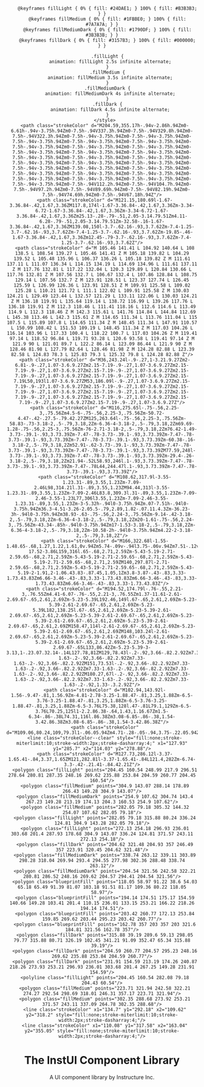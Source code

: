 <div style="text-align: center;">
  <svg xmlns="http://www.w3.org/2000/svg" xmlns:xlink="http://www.w3.org/1999/xlink" style="width: 300px;" viewBox="0 0 400 400">
  <title>Panda</title>
      <style>
        :root {
          --strokeColor: #000;
          --blueprintFill: #000;
        }
        .strokeColor {
          stroke: var(--strokeColor);
        }
        .blueprintFill {
          fill: var(--blueprintFill);
        }
        .strokeColor--clear {
          stroke: transparent;
        }

        @keyframes fillLight { 0% { fill: #24DAE1; } 100% { fill: #B3B3B3; } }
        @keyframes fillMedium { 0% { fill: #1FBBE0; } 100% { fill: #7A7A7A; } }
        @keyframes fillMediumDark { 0% { fill: #1790DF; } 100% { fill: #3B3B3B; } }
        @keyframes fillDark { 0% { fill: #3157B3; } 100% { fill: #000000; } }

        .fillLight {
          animation: fillLight 2.5s infinite alternate;
        }
        .fillMedium {
          animation: fillMedium 3.5s infinite alternate;
        }
        .fillMediumDark {
          animation: fillMediumDark 4s infinite alternate;
        }
        .fillDark {
          animation: fillDark 4.5s infinite alternate;
        }
      </style>
      <path class="strokeColor" d="M204.59,355.17h-.94v-2.86h.94Zm0-6.61h-.94v-3.75h.94Zm0-7.5h-.94V337.3h.94Zm0-7.5h-.94V329.8h.94Zm0-7.5h-.94V322.3h.94Zm0-7.5h-.94v-3.75h.94Zm0-7.5h-.94v-3.75h.94Zm0-7.5h-.94v-3.75h.94Zm0-7.5h-.94v-3.75h.94Zm0-7.5h-.94v-3.75h.94Zm0-7.5h-.94v-3.75h.94Zm0-7.5h-.94v-3.75h.94Zm0-7.5h-.94v-3.75h.94Zm0-7.5h-.94v-3.75h.94Zm0-7.5h-.94v-3.75h.94Zm0-7.5h-.94v-3.75h.94Zm0-7.5h-.94v-3.75h.94Zm0-7.5h-.94v-3.75h.94Zm0-7.5h-.94v-3.75h.94Zm0-7.5h-.94v-3.75h.94Zm0-7.5h-.94v-3.75h.94Zm0-7.5h-.94v-3.75h.94Zm0-7.5h-.94v-3.75h.94Zm0-7.5h-.94v-3.75h.94Zm0-7.5h-.94v-3.75h.94Zm0-7.5h-.94v-3.75h.94Zm0-7.5h-.94v-3.75h.94Zm0-7.5h-.94v-3.75h.94Zm0-7.5h-.94v-3.75h.94Zm0-7.5h-.94v-3.75h.94Zm0-7.5h-.94v-3.75h.94Zm0-7.5h-.94v-3.75h.94Zm0-7.5h-.94V112.2h.94Zm0-7.5h-.94V104.7h.94Zm0-7.5h-.94V97.2h.94Zm0-7.5h-.94V89.69h.94Zm0-7.5h-.94V82.19h.94Zm0-7.5h-.94V74.69h.94Zm0-7.5h-.94V67.18h.94Z"/>
      <path class="strokeColor" d="M121.15,180.69l-1.67-3.36.84-.42,1.67,3.36ZM117.8,174l-1.67-3.36.84-.42,1.67,3.36Zm-3.34-6.72-1.67-3.36.84-.42,1.67,3.36Zm-3.34-6.72-1.67-3.36.84-.42,1.67,3.36Zm25.13-.28-.79-.51,2.05-3.14.79.51Zm4.11-6.28-.79-.51,2.05-3.14.79.51Zm-32.58-.16-1.67-3.36.84-.42,1.67,3.36ZM139.08,150l-3.7-.62.16-.93,3.7.62Zm-7.4-1.25-3.7-.62.16-.93,3.7.62Zm-7.4-1.25-3.7-.62.16-.93,3.7.62Zm-19.85-.46-1.67-3.36.84-.42,1.67,3.36Zm12.45-.79-3.7-.62.16-.93,3.7.62Zm-7.4-1.25-3.7-.62.16-.93,3.7.62Z"/>
      <path class="strokeColor" d="M 105.46 141.41 L 104.92 140.64 L 108 138.5 L 108.54 139.27 L 105.46 141.41 Z M 105.18 139.82 L 104.29 139.52 L 105.48 135.96 L 106.37 136.26 L 105.18 139.82 Z M 111.61 137.11 L 111.07 136.34 L 114.15 134.19 L 114.69 134.96 L 111.61 137.11 Z M 117.76 132.81 L 117.22 132.04 L 120.3 129.89 L 120.84 130.66 L 117.76 132.81 Z M 107.56 132.7 L 106.67 132.4 L 107.86 128.84 L 108.75 129.14 L 107.56 132.7 Z M 123.91 128.51 L 123.37 127.74 L 126.45 125.59 L 126.99 126.36 L 123.91 128.51 Z M 109.91 125.58 L 109.02 125.28 L 110.21 121.72 L 111.1 122.02 L 109.91 125.58 Z M 130.03 124.21 L 129.49 123.44 L 132.57 121.29 L 133.11 122.06 L 130.03 124.21 Z M 136.18 119.91 L 135.64 119.14 L 138.72 116.99 L 139.26 117.76 L 136.18 119.91 Z M 112.3 118.46 L 111.41 118.16 L 112.6 114.6 L 113.49 114.9 L 112.3 118.46 Z M 142.3 115.61 L 141.76 114.84 L 144.84 112.69 L 145.38 113.46 L 142.3 115.61 Z M 114.65 111.34 L 113.76 111.04 L 115 107.5 L 115.89 107.8 L 114.65 111.34 Z M 148.45 111.34 L 147.91 110.57 L 150.99 108.42 L 151.53 109.19 L 148.45 111.34 Z M 117.03 104.26 L 116.14 103.96 L 117.33 100.4 L 118.22 100.7 L 117.03 104.26 Z M 119.41 97.14 L 118.52 96.84 L 119.71 93.28 L 120.6 93.58 L 119.41 97.14 Z M 121.9 90 L 121.01 89.7 L 122.2 86.14 L 123.09 86.44 L 121.9 90 Z M 128.46 81.98 L 127.79 82.64 L 128.46 81.98 Z M 124.28 82.88 L 123.39 82.58 L 124.83 78.3 L 125.83 79.3 L 125.32 79.8 L 124.28 82.88 Z"/>
      <path class="strokeColor" d="M36,243.24l-.9-.27,1-3.21.9.27Zm2-6.81-.9-.27,1.07-3.6.9.27Zm2.15-7.19-.9-.27,1.07-3.6.9.27Zm2.15-7.19-.9-.27,1.07-3.6.9.27Zm2.15-7.19-.9-.27,1.07-3.6.9.27Zm2.15-7.19-.9-.27,1.07-3.6.9.27Zm2.15-7.19-.9-.27,1.07-3.6.9.27Zm2.15-7.19L50,193l1.07-3.6.9.27ZM53,186.09l-.9-.27,1.07-3.6.9.27Zm2.15-7.19-.9-.27,1.07-3.6.9.27Zm2.15-7.19-.9-.27,1.07-3.6.9.27Zm2.15-7.19-.9-.27,1.07-3.6.9.27Zm2.15-7.19-.9-.27,1.07-3.6.9.27Zm2.15-7.19-.9-.27,1.07-3.6.9.27Zm2.15-7.19-.9-.27,1.07-3.6.9.27Zm2.15-7.19-.9-.27,1.07-3.6.9.27Zm2.15-7.19-.9-.27,1.07-3.6.9.27Z"/>
      <path class="strokeColor" d="M116,275.65l-.75-.56,2.25-3,.75.56Zm4.5-6-.75-.56,2.25-3,.75.56Zm-50.72-4.47-.42-.27.5-.79.42.27ZM125,263.64l-.75-.56,2.25-3,.75.56Zm-58.83-.73-3.18-2,.5-.79,3.18,2Zm-6.36-4-3.18-2,.5-.79,3.18,2Zm69.69-1.28-.75-.56,2.25-3,.75.56Zm-76-2.71-3.18-2,.5-.79,3.18,2Zm76.42-1.49-3.73-.39.1-.93,3.73.39Zm-7.47-.78-3.73-.39.1-.93,3.73.39Zm-7.47-.78-3.73-.39.1-.93,3.73.39Zm-7.47-.78-3.73-.39.1-.93,3.73.39Zm-60.38-.16-3.18-2,.5-.79,3.18,2Zm52.91-.62-3.73-.39.1-.93,3.73.39Zm-7.47-.78-3.73-.39.1-.93,3.73.39Zm-7.47-.78-3.73-.39.1-.93,3.73.39ZM77.59,248l-3.73-.39.1-.93,3.73.39Zm-7.47-.78-3.73-.39.1-.93,3.73.39Zm-29.4-.26-3.18-2,.5-.79,3.18,2Zm21.94-.52L58.93,246l.1-.93,3.73.39Zm-7.47-.78-3.73-.39.1-.93,3.73.39Zm-7.47-.78L44,244.47l.1-.93,3.73.39Zm-7.47-.78-3.73-.39.1-.93,3.73.39Z"/>
      <path class="strokeColor" d="M108.62,317.9l-3.55-1.23.31-.89,3.55,1.23Zm-7.09-2.46L98,314.21l.31-.89,3.55,1.23ZM94.44,313l-3.55-1.23.31-.89,3.55,1.23Zm-7.09-2.46L83.8,309.3l.31-.89,3.55,1.23Zm-7.09-2.46-3.55-1.23L77,306l3.55,1.23Zm-7.09-2.46-3.55-1.23.31-.89,3.55,1.23Zm-3-5.32h-.94l0-3.75h.94Zm.07-7.51h-.94l0-3.75h.94Zm36.3-4.51-3.26-2.05.5-.79,2.89,1.82-.07.11.4.3Zm-36.23-3h-.94l0-3.75h.94Zm38.93-.63-.75-.56,2.24-3,.75.56Zm-9.14-.42-3.18-2,.5-.79,3.18,2Zm-6.36-4-3.18-2,.5-.79,3.18,2Zm20-1.61-.75-.56,2.24-3,.75.56Zm-43.34-.85h-.94l0-3.75h.94Zm17-1.53-3.18-2,.5-.79,3.18,2Zm-6.36-4-3.18-2,.5-.79,3.18,2Zm-10.58-2h-.94l0-3.75h.94Zm4.22-2-3.18-2,.5-.79,3.18,2Z"/>
      <path class="strokeColor" d="M166,322.68l-1.55-1.48.65-.68,1.27,1.22,1.61,0v.94Zm5.74-.09v-.94l3.75-.06v.94Zm7.51-.12v-.94l3.75-.06v.94Zm-17.52-3.86L159,316l.65-.68,2.71,2.59Zm-5.43-5.19-2.71-2.59.65-.68,2.71,2.59Zm-5.43-5.19-2.71-2.59.65-.68,2.71,2.59Zm-5.43-5.19-2.71-2.59.65-.68,2.71,2.59ZM140,297.87l-2.71-2.59.65-.68,2.71,2.59Zm-5.43-5.19-2.71-2.59.65-.68,2.71,2.59Zm-5.43-5.19-2-1.91,2-1.06.43.83-.87.45,1.05,1Zm3.8-3.87-.43-.83,3.33-1.73.43.83Zm6.66-3.46-.43-.83,3.33-1.73.43.83Zm6.66-3.46-.43-.83,3.33-1.73.43.83Zm6.66-3.46-.43-.83,3.33-1.73.43.83Z"/>
      <path class="strokeColor" d="M194.52,174.79l-.76-.55,2.21-3,.76.55Zm4.41-6.07-.76-.55,2.21-3,.76.55Zm1.37-11.61-2.61-2.69.67-.65,2.61,2.69Zm-5.23-5.39L192.46,149l.67-.65,2.61,2.69Zm-5.23-5.39-2.61-2.69.67-.65,2.61,2.69Zm-5.23-5.39L182,138.25l.67-.65,2.61,2.69Zm-5.23-5.39-2.61-2.69.67-.65,2.61,2.69Zm-5.23-5.39-2.61-2.69.67-.65,2.61,2.69Zm-5.23-5.39-2.61-2.69.67-.65,2.61,2.69Zm-5.23-5.39-2.61-2.69.67-.65,2.61,2.69ZM158.47,114l-2.61-2.69.67-.65,2.61,2.69Zm-5.23-5.39-2.61-2.69.67-.65,2.61,2.69ZM148,103.24l-2.61-2.69.67-.65,2.61,2.69Zm-5.23-5.39-2.61-2.69.67-.65,2.61,2.69Zm-5.23-5.39-2.61-2.69.67-.65,2.61,2.69Zm-5.23-5.39-2.61-2.69.67-.65L133,86.42Zm-5.23-5.39-3-3.13,1-.23.07.32.14-.14L127.78,81ZM129,78.43l-.2-.92,3.66-.82.2.92Zm7.33-1.63-.2-.92,3.66-.82.2.92Zm7.33-1.63-.2-.92,3.66-.82.2.92ZM151,73.53l-.2-.92,3.66-.82.2.92Zm7.33-1.63-.2-.92,3.66-.82.2.92Zm7.33-1.63-.2-.92,3.66-.82.2.92Zm7.33-1.63-.2-.92,3.66-.82.2.92ZM180.27,67l-.2-.92,3.66-.82.2.92Zm7.33-1.63-.2-.92,3.66-.82.2.92Zm7.33-1.63-.2-.92,3.66-.82.2.92Zm7.33-1.63-.2-.92,1.33-.3.2.92Z"/>
      <path class="strokeColor" d="M102.94,143.92l-1.56-.9.47-.81,1.56.9Zm-4.81-2.78-3.25-1.88.47-.81,3.25,1.88Zm-6.5-3.76-3.25-1.88.47-.81,3.25,1.88Zm-6.5-3.76-3.25-1.88.47-.81,3.25,1.88Zm-6.5-3.76L75.38,128l.47-.81L79.1,129Zm-6.5-3.76L70.25,125l1-2.2.86.38-.64,1.43,1.16.67Zm1.5-6.34-.86-.38L74.31,116l.86.38Zm3.08-6.85-.86-.38,1.54-3.42.86.38Zm3.08-6.85-.86-.38,1.54-3.42.86.38Z"/>
      <path class="strokeColor" d="M109.06,80.24,109,79.3l1-.06.05.94Zm4.71-.28-.05-.94,3.75-.22.05.94Zm7.49-.44-.05-.94,3.75-.22.05.94Z"/>
      <line class="strokeColor--clear" style="fill:none;stroke-miterlimit:10;stroke-width:2px;stroke-dasharray:4;" x1="127.93" y1="285.7" x2="114.03" y2="278.88"/>
      <path class="strokeColor" d="M127.73,286.12l-3.37-1.65.41-.84,3.37,1.65ZM121,282.81l-3.37-1.65.41-.84L121.4,282Zm-6.74-3.3-.42-.21.41-.84.42.21Z"/>
      <polygon class="fillLight" points="204.45 160.54 248.99 217.9 296.51 278.64 280.81 287.35 248.16 269.62 235.88 253.84 204.59 260.77 204.45 160.54"/>
      <polygon class="fillMedium" points="304.9 143.07 288.14 178.89 266.43 149.28 304.9 143.07"/>
      <polygon class="fillMediumDark" points="254.9 107.62 304.74 143.4 267.23 149.28 213.19 174.13 204.3 160.53 254.9 107.62"/>
      <polygon class="fillMedium" points="282.05 79.18 305.32 144.32 254.07 107.62 282.05 79.18"/>
      <polygon class="fillLight" points="282.05 79.18 315.88 80.24 336.24 124.81 304.9 143.28 282.05 79.18"/>
      <polygon class="fillLight" points="272.13 254.18 296.93 236.01 303.68 201.4 287.93 178.68 304.9 143.07 336.24 124.81 371.57 243.11 272.13 254.18"/>
      <polygon class="fillDark" points="204.62 321.48 204.93 357 246.49 357 223.91 320.45 204.62 321.48"/>
      <polygon class="fillMediumDark" points="338.74 263.12 339.11 303.89 298.28 318.04 269.94 293.4 294.55 277.98 302.36 288.48 338.74 263.12"/>
      <polygon class="fillMediumDark" points="204.54 321.56 242.58 322.21 280.81 286.52 248.16 269.62 204.57 294.41 204.54 321.56"/>
      <polygon class="blueprintFill" points="118.05 58.97 91.22 38.6 54.03 65.18 65.49 91.39 81.07 103.18 91.51 81.17 109.36 80.22 118.05 58.97"/>
      <polygon class="blueprintFill" points="194.14 174.51 175.17 154.59 140.66 149.28 103.41 201.4 110.15 236.01 133.15 253.21 166.22 218.26 194.14 174.51"/>
      <polygon class="blueprintFill" points="203.42 260.77 172.13 253.84 159.85 269.62 203.44 295.23 203.42 260.77"/>
      <polygon class="blueprintFill" points="162.78 357 203 357 203 321.6 184.81 321.56 162.78 357"/>
      <polygon class="fillDark" points="315.88 39.19 289.6 59.13 298.05 79.77 315.88 80.71 326.19 102.45 341.21 91.09 352.47 65.34 315.88 39.19"/>
      <polygon class="fillDark" points="204.59 260.77 204.57 295.23 248.16 269.62 235.88 253.84 204.59 260.77"/>
      <polygon class="fillDark" points="231.91 154.59 213.19 174.26 240.87 218.26 273.93 253.21 296.93 236.01 303.68 201.4 267.25 149.28 231.91 154.59"/>
      <polyline class="fillLight" points="204.45 160.54 282.08 79.18 204.43 60.54"/>
      <polygon class="fillMedium" points="223.71 321.94 242.58 322.21 274.27 292.54 298.69 318.01 246.31 357.17 223.71 321.94"/>
      <polygon class="fillMedium" points="302.35 288.68 273.92 253.21 371.57 243.11 337.09 264.78 302.35 288.68"/>
      <line class="strokeColor" x1="134.7" y1="292.18" x2="109.62" y2="318.2" style="fill:none;stroke-miterlimit:10;stroke-width:2px;stroke-dasharray:4;"/>
      <line class="strokeColor" x1="110.08" y1="317.58" x2="163.04" y2="355.05" style="fill:none;stroke-miterlimit:10;stroke-width:2px;stroke-dasharray:4;"/>
  </svg>



<h1>The InstUI Component Library</h1>

<p>A UI component library by Instructure Inc.</p>


</div>
